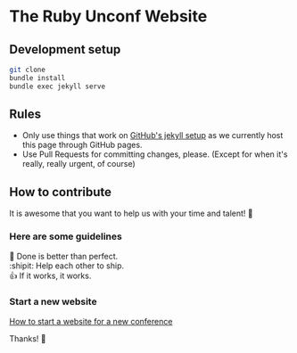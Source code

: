# The Ruby Unconf Website

## Development setup

```bash
git clone
bundle install
bundle exec jekyll serve
```

## Rules

- Only use things that work on [GitHub's jekyll setup](https://help.github.com/en/articles/using-jekyll-as-a-static-site-generator-with-github-pages) as we currently host this page through GitHub pages.
- Use Pull Requests for committing changes, please. (Except for when it's really, really urgent, of course)

## How to contribute

It is awesome that you want to help us with your time and talent! :rainbow:

### Here are some guidelines

:dart: Done is better than perfect.  
:shipit: Help each other to ship.  
:+1: If it works, it works.  

### Start a new website

[How to start a website for a new conference](./START_NEW_WEBSITE.md)

Thanks! :purple_heart:
